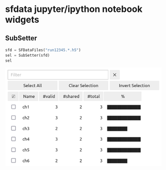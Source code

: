 # sfdata jupyter/ipython notebook widgets
## SubSetter

```python
sfd = SFDataFiles("run12345.*.h5")
sel = SubSetter(sfd)
sel
```

![Example Screenshot](example.png)
